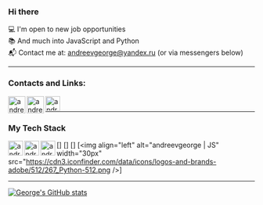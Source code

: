 ### Hi there 

💻   I'm open to new job opportunities<br>
📚   And much into JavaScript and Python<br>
📬   Contact me at: andreevgeorge@yandex.ru (or via messengers below)

---

### Contacts and Links:

[<img align="left" alt="andreevgeorge | Telegram" width="35px" src="https://img.icons8.com/fluency/48/000000/telegram-app.png" />][telegram]
[<img align="left" alt="andreevgeorge | WhatsApp" width="35px" src="https://img.icons8.com/color/48/000000/whatsapp.png" />][whatsapp]
[<img align="left" alt="andreevgeorge | Leetcode" width="30px" src="https://cdn.iconscout.com/icon/free/png-256/leetcode-3521542-2944960.png" />][leetcode]

<br>

---
### My Tech Stack
[<img align="left" alt="andreevgeorge | JS" width="30px" src="https://cdn.iconscout.com/icon/free/png-256/javascript-2752148-2284965.png" />]
[<img align="left" alt="andreevgeorge | JS" width="30px" src="https://d2908q01vomqb2.cloudfront.net/0716d9708d321ffb6a00818614779e779925365c/2020/12/11/ts-logo-512.png" />]
[<img align="left" alt="andreevgeorge | JS" width="30px" src="https://cdn.iconscout.com/icon/free/png-256/react-1-282599.png" />]
[<img align="left" alt="andreevgeorge | JS" width="30px" src="https://cdn3.iconfinder.com/data/icons/logos-and-brands-adobe/512/267_Python-512.png />]



---
[![George's GitHub stats](https://github-readme-stats.vercel.app/api?username=andreevgeorge&theme=graywhite)](https://github.com/andreevgeorge/)


[telegram]: https://t.me/georgyandreev
[whatsapp]: https://wa.me/79154571727
[leetcode]: https://leetcode.com/andreevgeorge/


